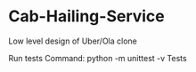# Cab-Hailing-Service
Low level design of Uber/Ola clone 

Run tests Command:
python -m unittest -v Tests
